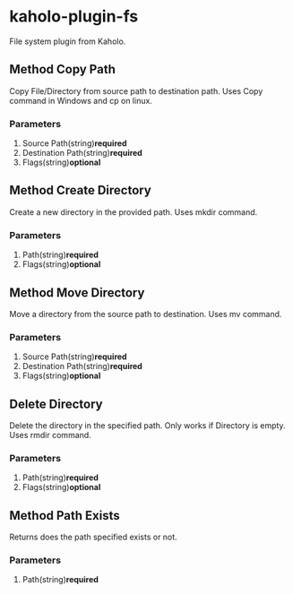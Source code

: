 # kaholo-plugin-fs
File system plugin from Kaholo.

## Method Copy Path
Copy File/Directory from source path to destination path. Uses Copy command in Windows and cp on linux.

### Parameters
1. Source Path(string)**required**
2. Destination Path(string)**required**
3. Flags(string)**optional**

## Method Create Directory
Create a new directory in the provided path. Uses mkdir command.

### Parameters
1. Path(string)**required**
2. Flags(string)**optional**

## Method Move Directory
Move a directory from the source path to destination. Uses mv command.

### Parameters
1. Source Path(string)**required**
2. Destination Path(string)**required**
3. Flags(string)**optional**

## Delete Directory
Delete the directory in the specified path. Only works if Directory is empty. Uses rmdir command.

### Parameters
1. Path(string)**required**
2. Flags(string)**optional**

## Method Path Exists
Returns does the path specified exists or not.

### Parameters
1. Path(string)**required**
